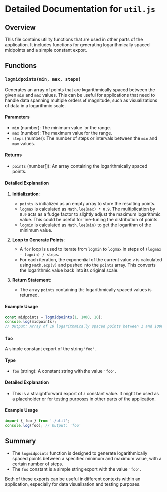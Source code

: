# Detailed Documentation for `util.js`

## Overview
This file contains utility functions that are used in other parts of the application. It includes functions for generating logarithmically spaced midpoints and a simple constant export.

## Functions

### `logmidpoints(min, max, steps)`
Generates an array of points that are logarithmically spaced between the given `min` and `max` values. This can be useful for applications that need to handle data spanning multiple orders of magnitude, such as visualizations of data in a logarithmic scale.

#### Parameters
- `min` (number): The minimum value for the range.
- `max` (number): The maximum value for the range.
- `steps` (number): The number of steps or intervals between the `min` and `max` values.

#### Returns
- `points` (number[]): An array containing the logarithmically spaced points.

#### Detailed Explanation
1. **Initialization**:
   - `points` is initialized as an empty array to store the resulting points.
   - `logmax` is calculated as `Math.log(max) * 0.9`. The multiplication by `0.9` acts as a fudge factor to slightly adjust the maximum logarithmic value. This could be useful for fine-tuning the distribution of points.
   - `logmin` is calculated as `Math.log(min)` to get the logarithm of the minimum value.

2. **Loop to Generate Points**:
   - A `for` loop is used to iterate from `logmin` to `logmax` in steps of `(logmax - logmin) / steps`.
   - For each iteration, the exponential of the current value `v` is calculated using `Math.exp(v)` and pushed into the `points` array. This converts the logarithmic value back into its original scale.

3. **Return Statement**:
   - The array `points` containing the logarithmically spaced values is returned.

#### Example Usage
```javascript
const midpoints = logmidpoints(1, 1000, 10);
console.log(midpoints);
// Output: Array of 10 logarithmically spaced points between 1 and 1000
```

### `foo`
A simple constant export of the string `'foo'`.

#### Type
- `foo` (string): A constant string with the value `'foo'`.

#### Detailed Explanation
- This is a straightforward export of a constant value. It might be used as a placeholder or for testing purposes in other parts of the application.

#### Example Usage
```javascript
import { foo } from './util';
console.log(foo); // Output: 'foo'
```

## Summary
- The `logmidpoints` function is designed to generate logarithmically spaced points between a specified minimum and maximum value, with a certain number of steps.
- The `foo` constant is a simple string export with the value `'foo'`. 

Both of these exports can be useful in different contexts within an application, especially for data visualization and testing purposes.